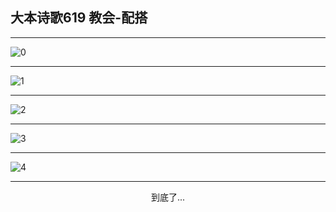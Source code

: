 
## 大本诗歌619 教会-配搭
        
<div id="aplayer0"></div>

---

<img alt="0" data-original="/data/d0619/0">

---

<img alt="1" data-original="/data/d0619/1">

---

<img alt="2" data-original="/data/d0619/2">

---

<img alt="3" data-original="/data/d0619/3">

---

<img alt="4" data-original="/data/d0619/4">

---

<p style="text-align: center">到底了...</p>

<script src="/js/dist-view.js"></script>

<script>
MAIN.id = 'd0619';
        
const ap0 = new APlayer({
    container: document.getElementById('aplayer0'),
    volume: 1,
    loop: 'none',
    preload: 'none',
    audio: [{
        name: '大本诗歌619.mp3',
        artist: '大本诗歌',
        url: 'https://res.wx.qq.com/voice/getvoice?mediaid=MzI0NTk3MDM5M18yMjQ3NDk1MzI3',
        cover: '/favicon'
    }]
});
</script>
